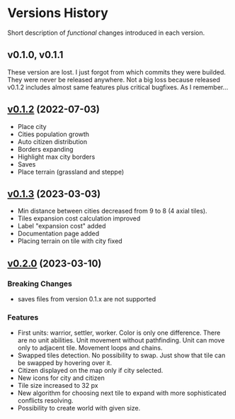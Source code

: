 # Versions History

Short description of *functional* changes introduced in each version.

## v0.1.0, v0.1.1

These version are lost. I just forgot from which commits they were builded. They were never be released anywhere. Not a big loss because released v0.1.2 includes almost same features plus critical bugfixes. As I remember...

## [v0.1.2](v0.1.2) (2022-07-03)

* Place city
* Cities population growth
* Auto citizen distribution
* Borders expanding
* Highlight max city borders
* Saves
* Place terrain (grassland and steppe)

## [v0.1.3](v0.1.3) (2023-03-03)

* Min distance between cities decreased from 9 to 8 (4 axial tiles).
* Tiles expansion cost calculation improved
* Label "expansion cost" added
* Documentation page added
* Placing terrain on tile with city fixed

## [v0.2.0](v0.2.0) (2023-03-10)

### Breaking Changes
* saves files from version 0.1.x are not supported

### Features
* First units: warrior, settler, worker. Color is only one difference. There are no unit abilities. Unit movement without pathfinding. Unit can move only to adjacent tile. Movement loops and chains.
* Swapped tiles detection. No possibility to swap. Just show that tile can be swapped by hovering over it.
* Citizen displayed on the map only if city selected.
* New icons for city and citizen
* Tile size increased to 32 px
* New algorithm for choosing next tile to expand with more sophisticated conflicts resolving.
* Possibility to create world with given size.